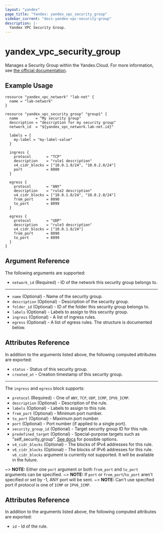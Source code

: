 ```yaml
---
layout: "yandex"
page_title: "Yandex: yandex_vpc_security_group"
sidebar_current: "docs-yandex-vpc-security-group"
description: |-
  Yandex VPC Security Group.
---
```


# yandex\_vpc\_security\_group

Manages a Security Group within the Yandex.Cloud. For more information, see
[the official documentation](https://cloud.yandex.com/docs/vpc/concepts/security-groups).

## Example Usage

```hcl
resource "yandex_vpc_network" "lab-net" {
  name = "lab-network"
}

resource "yandex_vpc_security_group" "group1" {
  name        = "My security group"
  description = "description for my security group"
  network_id  = "${yandex_vpc_network.lab-net.id}"

  labels = {
    my-label = "my-label-value"
  }

  ingress {
    protocol       = "TCP"
    description    = "rule1 description"
    v4_cidr_blocks = ["10.0.1.0/24", "10.0.2.0/24"]
    port           = 8080
  }

  egress {
    protocol       = "ANY"
    description    = "rule2 description"
    v4_cidr_blocks = ["10.0.1.0/24", "10.0.2.0/24"]
    from_port      = 8090
    to_port        = 8099
  }

  egress {
    protocol       = "UDP"
    description    = "rule3 description"
    v4_cidr_blocks = ["10.0.1.0/24"]
    from_port      = 8090
    to_port        = 8099
  }
}
```

## Argument Reference

The following arguments are supported:

* `network_id` (Required) - ID of the network this security group belongs to.

---

* `name` (Optional) - Name of the security group.
* `description` (Optional) - Description of the security group.
* `folder_id` (Optional) - ID of the folder this security group belongs to.
* `labels` (Optional) - Labels to assign to this security group.
* `ingress` (Optional) - A list of ingress rules.
* `egress` (Optional) - A list of egress rules. The structure is documented below.

## Attributes Reference

In addition to the arguments listed above, the following computed attributes are exported:

* `status` - Status of this security group.
* `created_at` - Creation timestamp of this security group.

---

The `ingress` and `egress` block supports:

* `protocol` (Required) - One of `ANY`, `TCP`, `UDP`, `ICMP`, `IPV6_ICMP`.
* `description` (Optional) - Description of the rule.
* `labels` (Optional) - Labels to assign to this rule.
* `from_port` (Optional) - Minimum port number.
* `to_port` (Optional) - Maximum port number.
* `port` (Optional) - Port number (if applied to a single port).
* `security_group_id` (Optional) - Target security group ID for this rule.
* `predefined_target` (Optional) - Special-purpose targets such as "self_security_group". [See docs](https://cloud.yandex.com/docs/vpc/concepts/security-groups) for possible options.
* `v4_cidr_blocks` (Optional) - The blocks of IPv4 addresses for this rule.
* `v6_cidr_blocks` (Optional) - The blocks of IPv6 addresses for this rule. `v6_cidr_blocks` argument is currently not supported. It will be available in the future.


~> **NOTE:** Either one `port` argument or both `from_port` and `to_port` arguments can be specified.
~> **NOTE:** If `port` or `from_port`/`to_port` aren't specified or set by -1, ANY port will be sent.
~> **NOTE:** Can't use specified port if protocol is one of `ICMP` or `IPV6_ICMP`.

## Attributes Reference

In addition to the arguments listed above, the following computed attributes are exported:

* `id` - Id of the rule.
